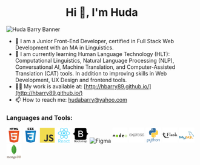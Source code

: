 <h1 align="center">Hi 👋, I'm Huda</h1>

![Huda Barry Banner](https://github.com/hbarry89/hbarry89.github.io/assets/106551259/6d8dbfb3-e954-4361-92b5-da8ca205c467)

- 💖 I am a Junior Front-End Developer, certified in Full Stack Web Development with an MA in Linguistics.
- 🌱 I am currently learning Human Language Technology (HLT): Computational Linguistics, Natural Language Processing (NLP), Conversational AI, Machine Translation, and Computer-Assisted Translation (CAT) tools. In addition to improving skills in Web Development, UX Design and frontend tools.
- 👩‍💻 My work is available at: [http://hbarry89.github.io/](http://hbarry89.github.io/)
- 📫 How to reach me: hudabarry@yahoo.com

<h3>Languages and Tools:</h3>
<div style="display: inline;">
<img src="https://raw.githubusercontent.com/devicons/devicon/master/icons/html5/html5-original-wordmark.svg" alt="html5" width="40" height="40" title="HTML" target="_blank"/>
<img src="https://raw.githubusercontent.com/devicons/devicon/master/icons/css3/css3-original-wordmark.svg" alt="css3" width="40" height="40" title="CSS" target="_blank"/>
<img src="https://raw.githubusercontent.com/devicons/devicon/master/icons/javascript/javascript-original.svg" alt="javascript" width="40" height="40" title="JavaScript" target="_blank"/>
<img src="https://raw.githubusercontent.com/devicons/devicon/master/icons/react/react-original-wordmark.svg" alt="react" width="40" height="40" title="React" target="_blank"/>
<img src="https://raw.githubusercontent.com/devicons/devicon/master/icons/bootstrap/bootstrap-plain-wordmark.svg" alt="bootstrap" width="40" height="40" title="Bootstrap" target="_blank"/>
<img src="https://github-production-user-asset-6210df.s3.amazonaws.com/106551259/268319852-d491ff38-a0be-4f5b-9753-13b2d9a33606.png" alt="Figma" width="40" height="40" title="Figma" target="_blank"/>

<img src="https://raw.githubusercontent.com/devicons/devicon/master/icons/nodejs/nodejs-original-wordmark.svg" alt="nodejs" width="40" height="40" title="Node.js" target="_blank"/>
<img src="https://raw.githubusercontent.com/devicons/devicon/master/icons/express/express-original-wordmark.svg" alt="express" width="40" height="40" title="Express.js" target="_blank"/>
<img src="https://raw.githubusercontent.com/devicons/devicon/master/icons/python/python-original-wordmark.svg" alt="python" width="40" height="40" title="Python" target="_blank"/>
<img src="https://raw.githubusercontent.com/devicons/devicon/master/icons/flask/flask-original-wordmark.svg" alt="flask" width="40" height="40" title="Flask" target="_blank"/>
<img src="https://raw.githubusercontent.com/devicons/devicon/master/icons/mysql/mysql-original-wordmark.svg" alt="mysql" width="40" height="40" title="MySQL" target="_blank"/>
<img src="https://raw.githubusercontent.com/devicons/devicon/master/icons/mongodb/mongodb-original-wordmark.svg" alt="mongodb" width="40" height="40" title="MongoDB" target="_blank"/>

<!---
hbarry89/hbarry89 is a ✨ special ✨ repository because its `README.md` (this file) appears on your GitHub profile.
You can click the Preview link to take a look at your changes.
--->
